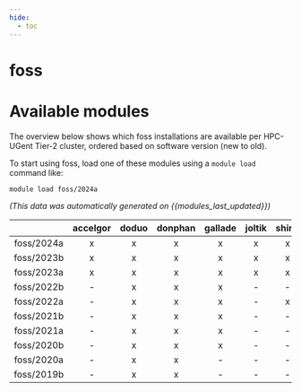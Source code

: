 ```yaml
---
hide:
  - toc
---
```


foss
====

# Available modules


The overview below shows which foss installations are available per HPC-UGent Tier-2 cluster, ordered based on software version (new to old).

To start using foss, load one of these modules using a `module load` command like:

```shell
module load foss/2024a
```

*(This data was automatically generated on {{modules_last_updated}})*  

| |accelgor|doduo|donphan|gallade|joltik|shinx|skitty|
| :---: | :---: | :---: | :---: | :---: | :---: | :---: | :---: |
|foss/2024a|x|x|x|x|x|x|x|
|foss/2023b|x|x|x|x|x|x|x|
|foss/2023a|x|x|x|x|x|x|x|
|foss/2022b|-|x|x|x|-|-|-|
|foss/2022a|-|x|x|x|-|x|-|
|foss/2021b|-|x|x|x|-|-|-|
|foss/2021a|-|x|x|x|-|-|-|
|foss/2020b|-|x|x|x|-|-|-|
|foss/2020a|-|x|x|-|-|-|-|
|foss/2019b|-|x|x|-|-|-|-|
